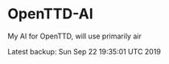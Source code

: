 # OpenTTD-AI
My AI for OpenTTD, will use primarily air

Latest backup: Sun Sep 22 19:35:01 UTC 2019
